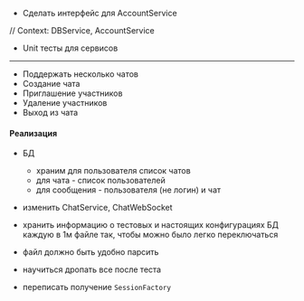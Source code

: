 * Сделать интерфейс для AccountService

// Context: DBService, AccountService
* Unit тесты для сервисов
---
* Поддержать несколько чатов
* Создание чата
* Приглашение участников
* Удаление участников
* Выход из чата

#### Реализация
* БД
     * храним для пользователя список чатов
     * для чата - список пользователей
     * для сообщения - пользователя (не логин) и чат
 * изменить ChatService, ChatWebSocket


* хранить информацию о тестовых и настоящих конфигурациях БД каждую в 1м файле так, чтобы можно было легко переключаться
* файл должно быть удобно парсить
* научиться дропать все после теста
* переписать получение `SessionFactory`